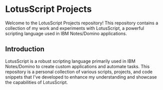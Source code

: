 # LotusScript Projects

Welcome to the LotusScript Projects repository! This repository contains a collection of my work and experiments with LotusScript, a powerful scripting language used in IBM Notes/Domino applications.

## Introduction

LotusScript is a robust scripting language primarily used in IBM Notes/Domino to create custom applications and automate tasks. This repository is a personal collection of various scripts, projects, and code snippets that I've developed to enhance my understanding and showcase the capabilities of LotusScript.
